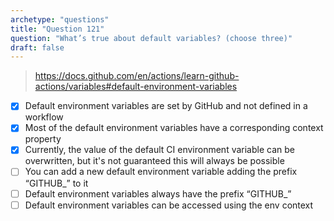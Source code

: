 ```yaml
---
archetype: "questions"
title: "Question 121"
question: "What’s true about default variables? (choose three)"
draft: false
---
```



> https://docs.github.com/en/actions/learn-github-actions/variables#default-environment-variables
- [x] Default environment variables are set by GitHub and not defined in a workflow
- [x] Most of the default environment variables have a corresponding context property
- [x] Currently, the value of the default CI environment variable can be overwritten, but it's not guaranteed this will always be possible
- [ ] You can add a new default environment variable adding the prefix “GITHUB_” to it
- [ ] Default environment variables always have the prefix “GITHUB_”
- [ ] Default environment variables can be accessed using the env context
